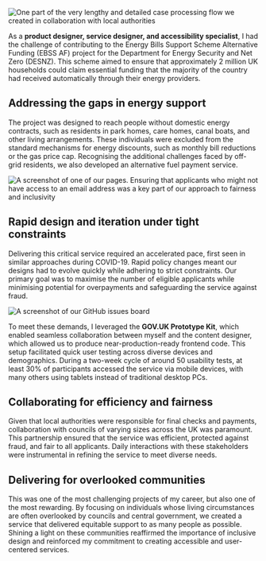 ![One part of the very lengthy and detailed case processing flow we created in collaboration with local authorities](ebss)

As a **product designer, service designer, and accessibility specialist**, I had the challenge of contributing to the Energy Bills Support Scheme Alternative Funding (EBSS AF) project for the Department for Energy Security and Net Zero (DESNZ). This scheme aimed to ensure that approximately 2 million UK households could claim essential funding that the majority of the country had received automatically through their energy providers.

## Addressing the gaps in energy support

The project was designed to reach people without domestic energy contracts, such as residents in park homes, care homes, canal boats, and other living arrangements. These individuals were excluded from the standard mechanisms for energy discounts, such as monthly bill reductions or the gas price cap. Recognising the additional challenges faced by off-grid residents, we also developed an alternative fuel payment service.

![A screenshot of one of our pages. Ensuring that applicants who might not have access to an email address was a key part of our approach to fairness and inclusivity](ebss_1)

## Rapid design and iteration under tight constraints

Delivering this critical service required an accelerated pace, first seen in similar approaches during COVID-19. Rapid policy changes meant our designs had to evolve quickly while adhering to strict constraints. Our primary goal was to maximise the number of eligible applicants while minimising potential for overpayments and safeguarding the service against fraud.

![A screenshot of our GitHub issues board](ebss_2)

To meet these demands, I leveraged the **GOV.UK Prototype Kit**, which enabled seamless collaboration between myself and the content designer, which allowed us to produce near-production-ready frontend code. This setup facilitated quick user testing across diverse devices and demographics. During a two-week cycle of around 50 usability tests, at least 30% of participants accessed the service via mobile devices, with many others using tablets instead of traditional desktop PCs.

## Collaborating for efficiency and fairness

Given that local authorities were responsible for final checks and payments, collaboration with councils of varying sizes across the UK was paramount. This partnership ensured that the service was efficient, protected against fraud, and fair to all applicants. Daily interactions with these stakeholders were instrumental in refining the service to meet diverse needs.

## Delivering for overlooked communities

This was one of the most challenging projects of my career, but also one of the most rewarding. By focusing on individuals whose living circumstances are often overlooked by councils and central government, we created a service that delivered equitable support to as many people as possible. Shining a light on these communities reaffirmed the importance of inclusive design and reinforced my commitment to creating accessible and user-centered services.
